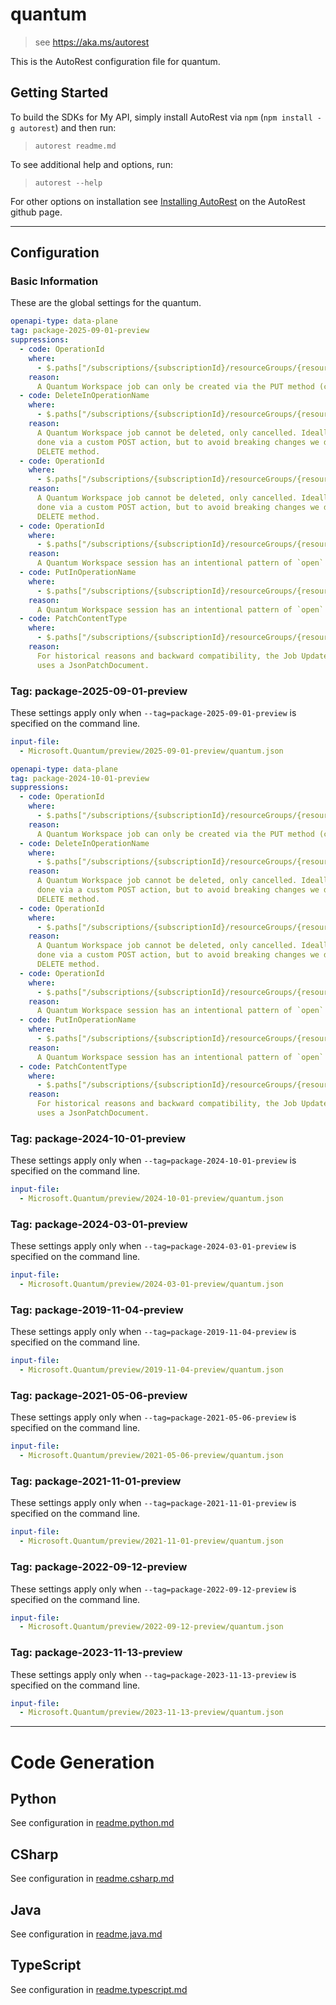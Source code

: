# quantum

> see https://aka.ms/autorest

This is the AutoRest configuration file for quantum.

## Getting Started

To build the SDKs for My API, simply install AutoRest via `npm` (`npm install -g autorest`) and then run:

> `autorest readme.md`

To see additional help and options, run:

> `autorest --help`

For other options on installation see [Installing AutoRest](https://aka.ms/autorest/install) on the AutoRest github page.

---

## Configuration

### Basic Information

These are the global settings for the quantum.

``` yaml
openapi-type: data-plane
tag: package-2025-09-01-preview
suppressions:
  - code: OperationId
    where:
      - $.paths["/subscriptions/{subscriptionId}/resourceGroups/{resourceGroupName}/providers/Microsoft.Quantum/workspaces/{workspaceName}/jobs/{jobId}"].put.operationId
    reason:
      A Quantum Workspace job can only be created via the PUT method (can't be updated or replaced). 
  - code: DeleteInOperationName
    where:
      - $.paths["/subscriptions/{subscriptionId}/resourceGroups/{resourceGroupName}/providers/Microsoft.Quantum/workspaces/{workspaceName}/jobs/{jobId}"].delete.operationId
    reason:
      A Quantum Workspace job cannot be deleted, only cancelled. Ideally it should have been
      done via a custom POST action, but to avoid breaking changes we decided to keep it using the
      DELETE method.
  - code: OperationId
    where:
      - $.paths["/subscriptions/{subscriptionId}/resourceGroups/{resourceGroupName}/providers/Microsoft.Quantum/workspaces/{workspaceName}/jobs/{jobId}"].delete.operationId
    reason:
      A Quantum Workspace job cannot be deleted, only cancelled. Ideally it should have been
      done via a custom POST action, but to avoid breaking changes we decided to keep it using the
      DELETE method.
  - code: OperationId
    where:
      - $.paths["/subscriptions/{subscriptionId}/resourceGroups/{resourceGroupName}/providers/Microsoft.Quantum/workspaces/{workspaceName}/sessions/{sessionId}"].put.operationId
    reason:
      A Quantum Workspace session has an intentional pattern of `open` (with a PUT) and `close` (with a POST action). 
  - code: PutInOperationName
    where:
      - $.paths["/subscriptions/{subscriptionId}/resourceGroups/{resourceGroupName}/providers/Microsoft.Quantum/workspaces/{workspaceName}/sessions/{sessionId}"].put.operationId
    reason:
      A Quantum Workspace session has an intentional pattern of `open` (with a PUT) and `close` (with a POST action). 
  - code: PatchContentType
    where:
      - $.paths["/subscriptions/{subscriptionId}/resourceGroups/{resourceGroupName}/providers/Microsoft.Quantum/workspaces/{workspaceName}/jobs/{jobId}"].patch.consumes
    reason:
      For historical reasons and backward compatibility, the Job Update operation
      uses a JsonPatchDocument. 
```

### Tag: package-2025-09-01-preview

These settings apply only when `--tag=package-2025-09-01-preview` is specified on the command line.

```yaml $(tag) == 'package-2025-09-01-preview'
input-file:
  - Microsoft.Quantum/preview/2025-09-01-preview/quantum.json
```

``` yaml
openapi-type: data-plane
tag: package-2024-10-01-preview
suppressions:
  - code: OperationId
    where:
      - $.paths["/subscriptions/{subscriptionId}/resourceGroups/{resourceGroupName}/providers/Microsoft.Quantum/workspaces/{workspaceName}/jobs/{jobId}"].put.operationId
    reason:
      A Quantum Workspace job can only be created via the PUT method (can't be updated or replaced). 
  - code: DeleteInOperationName
    where:
      - $.paths["/subscriptions/{subscriptionId}/resourceGroups/{resourceGroupName}/providers/Microsoft.Quantum/workspaces/{workspaceName}/jobs/{jobId}"].delete.operationId
    reason:
      A Quantum Workspace job cannot be deleted, only cancelled. Ideally it should have been
      done via a custom POST action, but to avoid breaking changes we decided to keep it using the
      DELETE method.
  - code: OperationId
    where:
      - $.paths["/subscriptions/{subscriptionId}/resourceGroups/{resourceGroupName}/providers/Microsoft.Quantum/workspaces/{workspaceName}/jobs/{jobId}"].delete.operationId
    reason:
      A Quantum Workspace job cannot be deleted, only cancelled. Ideally it should have been
      done via a custom POST action, but to avoid breaking changes we decided to keep it using the
      DELETE method.
  - code: OperationId
    where:
      - $.paths["/subscriptions/{subscriptionId}/resourceGroups/{resourceGroupName}/providers/Microsoft.Quantum/workspaces/{workspaceName}/sessions/{sessionId}"].put.operationId
    reason:
      A Quantum Workspace session has an intentional pattern of `open` (with a PUT) and `close` (with a POST action). 
  - code: PutInOperationName
    where:
      - $.paths["/subscriptions/{subscriptionId}/resourceGroups/{resourceGroupName}/providers/Microsoft.Quantum/workspaces/{workspaceName}/sessions/{sessionId}"].put.operationId
    reason:
      A Quantum Workspace session has an intentional pattern of `open` (with a PUT) and `close` (with a POST action). 
  - code: PatchContentType
    where:
      - $.paths["/subscriptions/{subscriptionId}/resourceGroups/{resourceGroupName}/providers/Microsoft.Quantum/workspaces/{workspaceName}/jobs/{jobId}"].patch.consumes
    reason:
      For historical reasons and backward compatibility, the Job Update operation
      uses a JsonPatchDocument. 
```

### Tag: package-2024-10-01-preview

These settings apply only when `--tag=package-2024-10-01-preview` is specified on the command line.

```yaml $(tag) == 'package-2024-10-01-preview'
input-file:
  - Microsoft.Quantum/preview/2024-10-01-preview/quantum.json
```

### Tag: package-2024-03-01-preview

These settings apply only when `--tag=package-2024-03-01-preview` is specified on the command line.

```yaml $(tag) == 'package-2024-03-01-preview'
input-file:
  - Microsoft.Quantum/preview/2024-03-01-preview/quantum.json
```
### Tag: package-2019-11-04-preview

These settings apply only when `--tag=package-2019-11-04-preview` is specified on the command line.

``` yaml $(tag) == 'package-2019-11-04-preview'
input-file:
  - Microsoft.Quantum/preview/2019-11-04-preview/quantum.json
```

### Tag: package-2021-05-06-preview

These settings apply only when `--tag=package-2021-05-06-preview` is specified on the command line.

``` yaml $(tag) == 'package-2021-05-06-preview'
input-file:
  - Microsoft.Quantum/preview/2021-05-06-preview/quantum.json
```

### Tag: package-2021-11-01-preview

These settings apply only when `--tag=package-2021-11-01-preview` is specified on the command line.

``` yaml $(tag) == 'package-2021-11-01-preview'
input-file:
  - Microsoft.Quantum/preview/2021-11-01-preview/quantum.json
```

### Tag: package-2022-09-12-preview

These settings apply only when `--tag=package-2022-09-12-preview` is specified on the command line.

``` yaml $(tag) == 'package-2022-09-12-preview'
input-file:
  - Microsoft.Quantum/preview/2022-09-12-preview/quantum.json
```

### Tag: package-2023-11-13-preview

These settings apply only when `--tag=package-2023-11-13-preview` is specified on the command line.

``` yaml $(tag) == 'package-2023-11-13-preview'
input-file:
  - Microsoft.Quantum/preview/2023-11-13-preview/quantum.json
```

---

# Code Generation

## Python

See configuration in [readme.python.md](./readme.python.md)

## CSharp

See configuration in [readme.csharp.md](./readme.csharp.md)

## Java

See configuration in [readme.java.md](./readme.java.md)

## TypeScript

See configuration in [readme.typescript.md](./readme.typescript.md)
